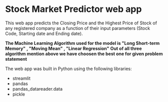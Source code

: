 # Stock Market Predictor web app 

This web app predicts the Closing Price and the Highest Price of Stock of any registered company as a function of their input parameters (Stock Code, Starting date and Ending date).

**The Machine Learning Algorithm used for the model is "Long Short-term Memory" , "Moving Mean" , "Linear Regression"**
**Out of all three algorithm mention above we have choosen the best one for given problem statement**

The web app was built in Python using the following libraries:

* streamlit
* pandas
* pandas_datareader.data
* pickle
